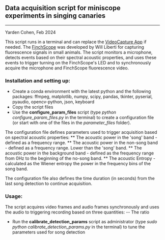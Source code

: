 ## Data acquisition script for miniscope experiments in singing canaries
-------------------------------------------------------------------------
Yarden Cohen, Feb 2024

This script runs in a terminal and can replace the [VideoCapture App](https://github.com/gardner-lab/video-capture) if needed. 
The [FinchScope](https://github.com/gardner-lab/FinchScope) was developed by Will Liberti for capturing fluorescence signals in small animals.
The script monitors a microphone, detects events based on their spectral acoustic properties, and uses these events to trigger turning on the FinchScope's 
LED and to synchronously acquire the microphone and FinchScope fluorescence video. 

### Installation and setting up:
- Create a conda environment with the latest python and the following packages:
ffmpeg, matplotlib, numpy, scipy, pandas, tkinter, pyserial, pyaudio, opencv-python, json, keyboard
- Copy the script files
- Use the **configure_param_files** script (type *python configure_param_files.py* in the terminal) to create a configuration file (or start with one of the files in the *parameter_files* folder).

The configuration file defines parameters used to trigger acquisition based on spectral acoustic properties:
** The acoustic power in the 'song' band - defined as a frequency range.
** The acoustic power in the non-song band - defined as a frequency range. Lower than the 'song' band.
** The acoustic power in the background band - defined as the frequency range from 0Hz to the beginning of the no-song band.
** The acoustic Entropy - calculated as the Wiener entropy the power in the frequency bins of the song band.

The configuration file also defines the time duration (in seconds) from the last song detection to continue acquisition.

### Usage:
The script acquires video frames and audio frames synchronously and uses the audio to triggering recording based on three quantities:
-- The ratio 
- Run the **calibrate_detection_params** script as administrator (type *sudo python calibrate_detection_params.py* in the terminal) to tune the parameters used for song detection

